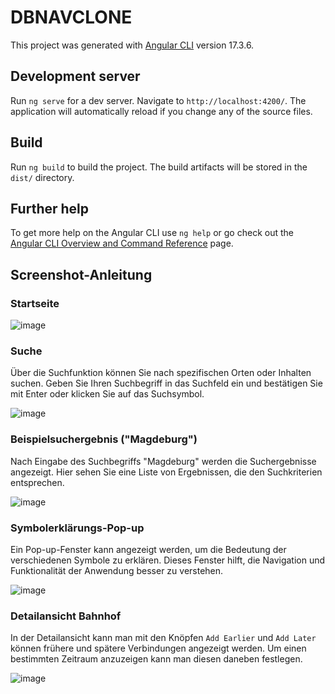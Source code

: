 # DBNAVCLONE

This project was generated with [Angular CLI](https://github.com/angular/angular-cli) version 17.3.6.

## Development server

Run `ng serve` for a dev server. Navigate to `http://localhost:4200/`. The application will automatically reload if you change any of the source files.

## Build

Run `ng build` to build the project. 
The build artifacts will be stored in the `dist/` directory.

## Further help

To get more help on the Angular CLI use `ng help` or go check 
out the [Angular CLI Overview and Command Reference](https://angular.io/cli) page.

## Screenshot-Anleitung

### Startseite

![image](https://github.com/tsuki-kami-studios/db-nav-clone-angular/assets/160274072/0bb0e6fd-79cf-43d0-b5fa-e4934609fe3b)

### Suche

Über die Suchfunktion können Sie nach spezifischen Orten oder Inhalten suchen. Geben Sie Ihren Suchbegriff in das Suchfeld ein und bestätigen Sie mit Enter oder klicken Sie auf das Suchsymbol.

![image](https://github.com/tsuki-kami-studios/db-nav-clone-angular/assets/160274072/d8ae09b2-a76f-4bd1-bf69-fc615514348f)

### Beispielsuchergebnis ("Magdeburg")

Nach Eingabe des Suchbegriffs "Magdeburg" werden die Suchergebnisse angezeigt. Hier sehen Sie eine Liste von Ergebnissen, die den Suchkriterien entsprechen.

![image](https://github.com/tsuki-kami-studios/db-nav-clone-angular/assets/160274072/351afa93-b4d2-4a96-920d-0e3bd141c1b3)

### Symbolerklärungs-Pop-up

Ein Pop-up-Fenster kann angezeigt werden, um die Bedeutung der verschiedenen Symbole zu erklären. Dieses Fenster hilft, die Navigation und Funktionalität der Anwendung besser zu verstehen.

![image](https://github.com/tsuki-kami-studios/db-nav-clone-angular/assets/160274072/ebac9a80-fcb4-42e4-a490-c2551fbd8c3b)

### Detailansicht Bahnhof

In der Detailansicht kann man mit den Knöpfen `Add Earlier` und `Add Later` können frühere und spätere Verbindungen angezeigt werden. Um einen bestimmten Zeitraum anzuzeigen kann man diesen daneben festlegen.

![image](https://github.com/tsuki-kami-studios/db-nav-clone-angular/assets/160274072/bf697125-4a4e-4cae-b469-b8d5394fdb66)


